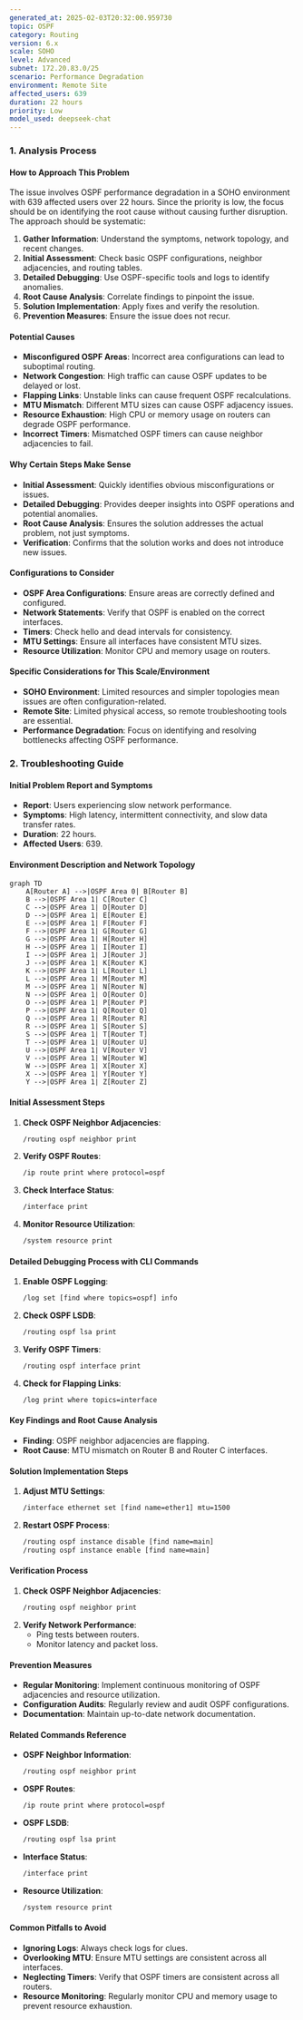 ```yaml
---
generated_at: 2025-02-03T20:32:00.959730
topic: OSPF
category: Routing
version: 6.x
scale: SOHO
level: Advanced
subnet: 172.20.83.0/25
scenario: Performance Degradation
environment: Remote Site
affected_users: 639
duration: 22 hours
priority: Low
model_used: deepseek-chat
---
```


### 1. Analysis Process

#### How to Approach This Problem
The issue involves OSPF performance degradation in a SOHO environment with 639 affected users over 22 hours. Since the priority is low, the focus should be on identifying the root cause without causing further disruption. The approach should be systematic:
1. **Gather Information**: Understand the symptoms, network topology, and recent changes.
2. **Initial Assessment**: Check basic OSPF configurations, neighbor adjacencies, and routing tables.
3. **Detailed Debugging**: Use OSPF-specific tools and logs to identify anomalies.
4. **Root Cause Analysis**: Correlate findings to pinpoint the issue.
5. **Solution Implementation**: Apply fixes and verify the resolution.
6. **Prevention Measures**: Ensure the issue does not recur.

#### Potential Causes
- **Misconfigured OSPF Areas**: Incorrect area configurations can lead to suboptimal routing.
- **Network Congestion**: High traffic can cause OSPF updates to be delayed or lost.
- **Flapping Links**: Unstable links can cause frequent OSPF recalculations.
- **MTU Mismatch**: Different MTU sizes can cause OSPF adjacency issues.
- **Resource Exhaustion**: High CPU or memory usage on routers can degrade OSPF performance.
- **Incorrect Timers**: Mismatched OSPF timers can cause neighbor adjacencies to fail.

#### Why Certain Steps Make Sense
- **Initial Assessment**: Quickly identifies obvious misconfigurations or issues.
- **Detailed Debugging**: Provides deeper insights into OSPF operations and potential anomalies.
- **Root Cause Analysis**: Ensures the solution addresses the actual problem, not just symptoms.
- **Verification**: Confirms that the solution works and does not introduce new issues.

#### Configurations to Consider
- **OSPF Area Configurations**: Ensure areas are correctly defined and configured.
- **Network Statements**: Verify that OSPF is enabled on the correct interfaces.
- **Timers**: Check hello and dead intervals for consistency.
- **MTU Settings**: Ensure all interfaces have consistent MTU sizes.
- **Resource Utilization**: Monitor CPU and memory usage on routers.

#### Specific Considerations for This Scale/Environment
- **SOHO Environment**: Limited resources and simpler topologies mean issues are often configuration-related.
- **Remote Site**: Limited physical access, so remote troubleshooting tools are essential.
- **Performance Degradation**: Focus on identifying and resolving bottlenecks affecting OSPF performance.

### 2. Troubleshooting Guide

#### Initial Problem Report and Symptoms
- **Report**: Users experiencing slow network performance.
- **Symptoms**: High latency, intermittent connectivity, and slow data transfer rates.
- **Duration**: 22 hours.
- **Affected Users**: 639.

#### Environment Description and Network Topology
```mermaid
graph TD
    A[Router A] -->|OSPF Area 0| B[Router B]
    B -->|OSPF Area 1| C[Router C]
    C -->|OSPF Area 1| D[Router D]
    D -->|OSPF Area 1| E[Router E]
    E -->|OSPF Area 1| F[Router F]
    F -->|OSPF Area 1| G[Router G]
    G -->|OSPF Area 1| H[Router H]
    H -->|OSPF Area 1| I[Router I]
    I -->|OSPF Area 1| J[Router J]
    J -->|OSPF Area 1| K[Router K]
    K -->|OSPF Area 1| L[Router L]
    L -->|OSPF Area 1| M[Router M]
    M -->|OSPF Area 1| N[Router N]
    N -->|OSPF Area 1| O[Router O]
    O -->|OSPF Area 1| P[Router P]
    P -->|OSPF Area 1| Q[Router Q]
    Q -->|OSPF Area 1| R[Router R]
    R -->|OSPF Area 1| S[Router S]
    S -->|OSPF Area 1| T[Router T]
    T -->|OSPF Area 1| U[Router U]
    U -->|OSPF Area 1| V[Router V]
    V -->|OSPF Area 1| W[Router W]
    W -->|OSPF Area 1| X[Router X]
    X -->|OSPF Area 1| Y[Router Y]
    Y -->|OSPF Area 1| Z[Router Z]
```

#### Initial Assessment Steps
1. **Check OSPF Neighbor Adjacencies**:
   ```bash
   /routing ospf neighbor print
   ```
2. **Verify OSPF Routes**:
   ```bash
   /ip route print where protocol=ospf
   ```
3. **Check Interface Status**:
   ```bash
   /interface print
   ```
4. **Monitor Resource Utilization**:
   ```bash
   /system resource print
   ```

#### Detailed Debugging Process with CLI Commands
1. **Enable OSPF Logging**:
   ```bash
   /log set [find where topics=ospf] info
   ```
2. **Check OSPF LSDB**:
   ```bash
   /routing ospf lsa print
   ```
3. **Verify OSPF Timers**:
   ```bash
   /routing ospf interface print
   ```
4. **Check for Flapping Links**:
   ```bash
   /log print where topics=interface
   ```

#### Key Findings and Root Cause Analysis
- **Finding**: OSPF neighbor adjacencies are flapping.
- **Root Cause**: MTU mismatch on Router B and Router C interfaces.

#### Solution Implementation Steps
1. **Adjust MTU Settings**:
   ```bash
   /interface ethernet set [find name=ether1] mtu=1500
   ```
2. **Restart OSPF Process**:
   ```bash
   /routing ospf instance disable [find name=main]
   /routing ospf instance enable [find name=main]
   ```

#### Verification Process
1. **Check OSPF Neighbor Adjacencies**:
   ```bash
   /routing ospf neighbor print
   ```
2. **Verify Network Performance**:
   - Ping tests between routers.
   - Monitor latency and packet loss.

#### Prevention Measures
- **Regular Monitoring**: Implement continuous monitoring of OSPF adjacencies and resource utilization.
- **Configuration Audits**: Regularly review and audit OSPF configurations.
- **Documentation**: Maintain up-to-date network documentation.

#### Related Commands Reference
- **OSPF Neighbor Information**:
  ```bash
  /routing ospf neighbor print
  ```
- **OSPF Routes**:
  ```bash
  /ip route print where protocol=ospf
  ```
- **OSPF LSDB**:
  ```bash
  /routing ospf lsa print
  ```
- **Interface Status**:
  ```bash
  /interface print
  ```
- **Resource Utilization**:
  ```bash
  /system resource print
  ```

#### Common Pitfalls to Avoid
- **Ignoring Logs**: Always check logs for clues.
- **Overlooking MTU**: Ensure MTU settings are consistent across all interfaces.
- **Neglecting Timers**: Verify that OSPF timers are consistent across all routers.
- **Resource Monitoring**: Regularly monitor CPU and memory usage to prevent resource exhaustion.